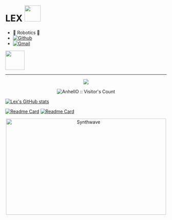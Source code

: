 # LEX <img src="https://media.giphy.com/media/mGcNjsfWAjY5AEZNw6/giphy.gif" width="50">
- 🤖 Robotics 🤖  
- [![Github](https://img.shields.io/badge/-Github-000?style=flat&logo=Github&logoColor=white)](https://github.com/balabala789654)  
- [![Gmail](https://img.shields.io/badge/-Gmail-c14438?style=flat&logo=Gmail&logoColor=white)](2216953145lx@gmail.com)  

<img src="https://media.giphy.com/media/LnQjpWaON8nhr21vNW/giphy.gif" width="60">  

---

<p align="center">
<img src="https://github.com/balabala789654/balabala789654/blob/main/pic/wallhaven-2ywd3y.png"/>
</p>

<p align="center">

<img src="https://profile-counter.glitch.me/{AnhellO}/count.svg" alt="AnhellO :: Visitor's Count" />

</p>

<p align="center">

[![Lex's GitHub stats](https://github-readme-stats.vercel.app/api?username=balabala789654&show_icons=true&theme=tokyonight)](https://github.com/anuraghazra/github-readme-stats)  

</p>

<p>

[![Readme Card](https://github-readme-stats.vercel.app/api/pin/?username=balabala789654&repo=Robotic_arm)](https://github.com/anuraghazra/github-readme-stats)
[![Readme Card](https://github-readme-stats.vercel.app/api/pin/?username=balabala789654&repo=Nav_Slam_Drone)](https://github.com/anuraghazra/github-readme-stats)  

</p>


<p align="center">

<img src="https://thumbs.gfycat.com/GoodnaturedFondGaur-size_restricted.gif" alt="Synthwave" height="300" width="500">

</p>


<!-- <code>
    <img width = 50% src = "https://www.vectorlogo.zone/logos/github/github-ar21.svg">
</code> -->
